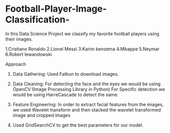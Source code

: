 # Football-Player-Image-Classification-

In this Data Science Project we classify my favorite football players using their images.

1.Cristiano Ronaldo
2.Lionel Messi
3.Karim benzema
4.Mbappe
5.Neymar
6.Robert lewandowski

Approach
1. Data Gathering: Used Fatkun to download images.

2. Data Cleaning: For detecting the face and the eyes we would be using OpenCV (Image Processing Library in Python)
For Specific detection we would be using HarreCascade to detect the same. 

3. Feature Engineering: In order to extract facial features from the images, we used Wavelet transform and then stacked the wavelet transformed image and cropped images

4. Used GridSearchCV to get the best parameters for our model.

